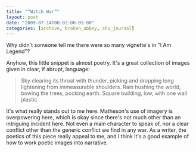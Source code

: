 ```yaml
---
title: "“Witch War”"
layout: post
date: "2009-07-14T00:02:00-05:00"
categories: [archive, broken_abbey, shu_journal]
---
```


Why didn't someone tell me there were so many vignette's in "I Am Legend"?

Anyhow, this little snippet is almost poetry. It's a great collection of images
given in clear, if abrupt, language:

> Sky clearing its throat with thunder, picking and dropping long lightening
> from immeasurable shoulders. Rain hushing the world, bowing the trees, pocking
> earth. Square building, low, with one wall plastic.

It's what really stands out to me here. Matheson's use of imagery is
overpowering here, which is okay since there's not much other than an intriguing
incident here. Not even a main character to speak of, nor a clear conflict other
than the generic conflict we find in any war. As a writer, the poetics of this
piece really appeal to me, and I think it's a good example of how to work poetic
images into narrative.
